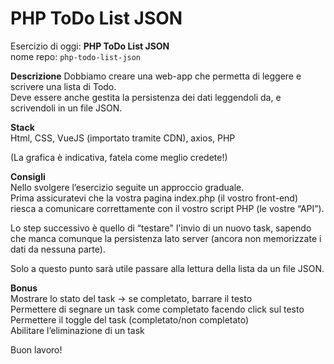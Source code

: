# PHP ToDo List JSON

Esercizio di oggi: **PHP ToDo List JSON**  
nome repo: `php-todo-list-json`

**Descrizione**
Dobbiamo creare una web-app che permetta di leggere e scrivere una lista di Todo.  
Deve essere anche gestita la persistenza dei dati leggendoli da, e scrivendoli in un file JSON.

**Stack**  
Html, CSS, VueJS (importato tramite CDN), axios, PHP

(La grafica è indicativa, fatela come meglio credete!)

**Consigli**  
Nello svolgere l’esercizio seguite un approccio graduale.  
Prima assicuratevi che la vostra pagina index.php (il vostro front-end) riesca a comunicare correttamente con il vostro script PHP (le vostre “API”).

Lo step successivo è quello di “testare" l'invio di un nuovo task, sapendo che manca comunque la persistenza lato server (ancora non memorizzate i dati da nessuna parte).

Solo a questo punto sarà utile passare alla lettura della lista da un file JSON.

**Bonus**  
Mostrare lo stato del task → se completato, barrare il testo  
Permettere di segnare un task come completato facendo click sul testo  
Permettere il toggle del task (completato/non completato)  
Abilitare l’eliminazione di un task

Buon lavoro!
